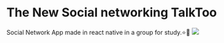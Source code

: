 <h1>The New Social networking TalkToo</h1>
Social Network App made in react native in a group for study.⭐🤖
<img src="https://amenteemaravilhosa.com.br/wp-content/uploads/2019/09/desejo-de-aparecer-nas-redes-sociais-370x247.jpg">
